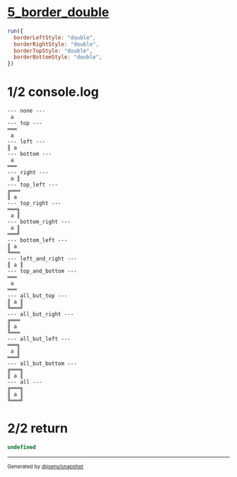 # [5_border_double](../../table_1_cell.test.mjs#L144)

```js
run({
  borderLeftStyle: "double",
  borderRightStyle: "double",
  borderTopStyle: "double",
  borderBottomStyle: "double",
})
```

# 1/2 console.log

```console
--- none ---
 a 
--- top ---
═══
 a 
--- left ---
║ a 
--- bottom ---
 a 
═══
--- right ---
 a ║
--- top_left ---
╔═══
║ a 
--- top_right ---
═══╗
 a ║
--- bottom_right ---
 a ║
═══╝
--- bottom_left ---
║ a 
╚═══
--- left_and_right ---
║ a ║
--- top_and_bottom ---
═══
 a 
═══
--- all_but_top ---
║ a ║
╚═══╝
--- all_but_right ---
╔═══
║ a 
╚═══
--- all_but_left ---
═══╗
 a ║
═══╝
--- all_but_bottom ---
╔═══╗
║ a ║
--- all ---
╔═══╗
║ a ║
╚═══╝
```

# 2/2 return

```js
undefined
```

---

<sub>
  Generated by <a href="https://github.com/jsenv/core/tree/main/packages/independent/snapshot">@jsenv/snapshot</a>
</sub>
